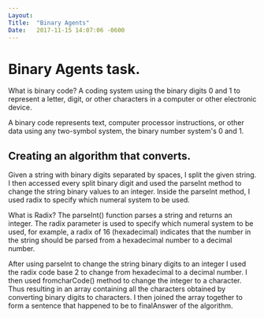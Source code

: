 ```yaml
---
Layout:	
Title:	"Binary Agents"
Date:	2017-11-15 14:07:06 -0600
---
```


# Binary Agents task.
What is binary code?
A coding system using the binary digits 0 and 1 to represent a letter, digit, or other characters in a computer or other electronic device.

A binary code represents text, computer processor instructions, or other data using any two-symbol system, the binary number system's 0 and 1.
 
## Creating an algorithm that converts.
Given a string with binary digits separated by spaces, I split the given string.
I then accessed every split binary digit and used the parseInt method to change the string binary values to an integer.
Inside the parseInt method, I used radix to specify which numeral system to be used.

What is Radix?
The parseInt() function parses a string and returns an integer. The radix parameter is used to specify which numeral system to be used, for example, a radix of 16 (hexadecimal) indicates that the number in the string should be parsed from a hexadecimal number to a decimal number.

After using parseInt to change the string binary digits to an integer I used the radix code base 2 to change from hexadecimal to a decimal number.
I then used fromcharCode() method to change the integer to a character.
Thus resulting in an array containing all the characters obtained by converting binary digits to characters.
I then joined the array together to form a sentence that happened to be to finalAnswer of the algorithm.
